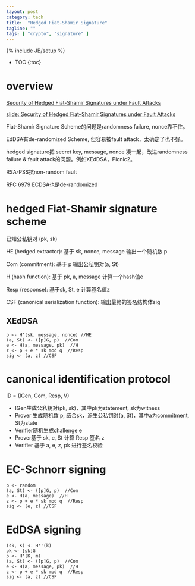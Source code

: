 ```yaml
---
layout: post
category: tech
title:  "Hedged Fiat-Shamir Signature"
tagline: ""
tags: [ "crypto", "signature" ] 
---
```

{% include JB/setup %}

* TOC
{:toc}

# overview

[Security of Hedged Fiat-Shamir Signatures under Fault Attacks](https://eprint.iacr.org/2019/956)

[slide: Security of Hedged Fiat–Shamir Signatures under Fault Attacks](https://akiratk0355.github.io/file/slides_EC20_short.pdf)


Fiat-Shamir Signature Scheme的问题是randomness failure, nonce靠不住。

EdDSA有de-randomized Scheme, 但容易被fault attack，太确定了也不好。

hedged signature把 secret key, message, nonce 凑一起，改进randomness failure & fault attack的问题。例如XEdDSA，Picnic2。

RSA-PSS抗non-random fault

RFC 6979 ECDSA也是de-randomized

# hedged Fiat-Shamir signature scheme

已知公私钥对 (pk, sk)

HE (hedged extractor): 基于 sk, nonce, message 输出一个随机数 p

Com (commitment): 基于 p 输出公私钥对(a, St)

H (hash function): 基于 pk, a, message 计算一个hash值e

Resp (response): 基于sk, St, e 计算签名值z

CSF (canonical serialization function): 输出最终的签名结构体sig

## XEdDSA

    p <- H'(sk, message, nonce) //HE
    (a, St) <- ([p]G, p)  //Com
    e <- H(a, message, pk)  //H
    z <- p + e * sk mod q  //Resp
    sig <- (a, z) //CSF

# canonical identification protocol

ID = (IGen, Com, Resp, V)
- IGen生成公私钥对(pk, sk)，其中pk为statement, sk为witness
- Prover 生成随机数 p, 结合sk，派生公私钥对(a, St)，其中a为commitment, St为state
- Verifier随机生成challenge e
- Prover基于 sk, e, St 计算 Resp 签名 z
- Verifier 基于 a, e, z, pk 进行签名校验

# EC-Schnorr signing

    p <- random
    (a, St) <- ([p]G, p)  //Com
    e <- H(a, message)  //H
    z <- p + e * sk mod q  //Resp
    sig <- (e, z) //CSF

# EdDSA signing

    (sk, K) <- H''(k)
    pk <- [sk]G
    p <- H'(K, m)
    (a, St) <- ([p]G, p)  //Com
    e <- H(a, message, pk)  //H
    z <- p + e * sk mod q  //Resp
    sig <- (a, z) //CSF
